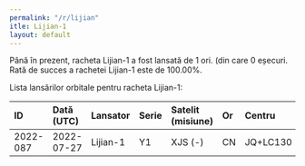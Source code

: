 ```yaml
---
permalink: "/r/lijian"
itle: Lijian-1
layout: default
---
```


Până în prezent, racheta Lijian-1 a fost lansată de 1 ori.
(din care 0 eșecuri.
Rată de succes a rachetei Lijian-1 este de 100.00%.

Lista lansărilor orbitale pentru racheta Lijian-1:


| ID       | Dată (UTC)   | Lansator   | Serie   | Satelit (misiune)   | Or   | Centru   | R   |
|:---------|:-------------|:-----------|:--------|:--------------------|:-----|:---------|:----|
| 2022-087 | 2022-07-27   | Lijian-1   | Y1      | XJS (-)             | CN   | JQ+LC130 | S   |

